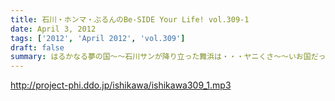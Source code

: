 ```yaml
---
title: 石川・ホンマ・ぶるんのBe-SIDE Your Life! vol.309-1
date: April 3, 2012
tags: ['2012', 'April 2012', 'vol.309']
draft: false
summary: はるかなる夢の国～～石川サンが降り立った舞浜は・・・ヤニくさ～～いお国だったようでして！？さてさて・・・ＮＡＭＡＥ
---
```


http://project-phi.ddo.jp/ishikawa/ishikawa309_1.mp3